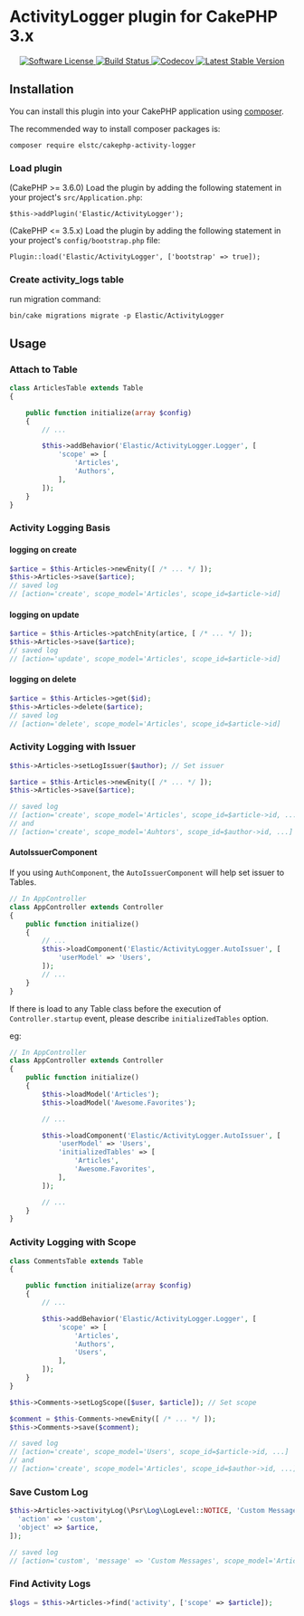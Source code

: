 # ActivityLogger plugin for CakePHP 3.x

<p align="center">
    <a href="LICENSE.txt" target="_blank">
        <img alt="Software License" src="https://img.shields.io/badge/license-MIT-brightgreen.svg?style=flat-square">
    </a>
    <a href="https://travis-ci.org/elstc/cakephp-activity-logger" target="_blank">
        <img alt="Build Status" src="https://img.shields.io/travis/elstc/cakephp-activity-logger/master.svg?style=flat-square">
    </a>
    <a href="https://codecov.io/gh/elstc/cakephp-activity-logger" target="_blank">
        <img alt="Codecov" src="https://img.shields.io/codecov/c/github/elstc/cakephp-activity-logger.svg?style=flat-square">
    </a>
    <a href="https://packagist.org/packages/elstc/cakephp-activity-logger" target="_blank">
        <img alt="Latest Stable Version" src="https://img.shields.io/packagist/v/elstc/cakephp-activity-logger.svg?style=flat-square">
    </a>
</p>

## Installation

You can install this plugin into your CakePHP application using [composer](http://getcomposer.org).

The recommended way to install composer packages is:

```
composer require elstc/cakephp-activity-logger
```

### Load plugin

(CakePHP >= 3.6.0) Load the plugin by adding the following statement in your project's `src/Application.php`:

```
$this->addPlugin('Elastic/ActivityLogger');
```

(CakePHP <= 3.5.x) Load the plugin by adding the following statement in your project's `config/bootstrap.php` file:

```
Plugin::load('Elastic/ActivityLogger', ['bootstrap' => true]);
```

### Create activity_logs table

run migration command:

```
bin/cake migrations migrate -p Elastic/ActivityLogger
```


## Usage

### Attach to Table

```php
class ArticlesTable extends Table
{

    public function initialize(array $config)
    {
        // ...

        $this->addBehavior('Elastic/ActivityLogger.Logger', [
            'scope' => [
                'Articles',
                'Authors',
            ],
        ]);
    }
}

```

### Activity Logging Basis

#### logging on create
```php
$artice = $this-Articles->newEnity([ /* ... */ ]);
$this->Articles->save($artice);
// saved log
// [action='create', scope_model='Articles', scope_id=$article->id]
```

#### logging on update
```php
$artice = $this-Articles->patchEnity(artice, [ /* ... */ ]);
$this->Articles->save($artice);
// saved log
// [action='update', scope_model='Articles', scope_id=$article->id]
```

#### logging on delete
```php
$artice = $this-Articles->get($id);
$this->Articles->delete($artice);
// saved log
// [action='delete', scope_model='Articles', scope_id=$article->id]
```

### Activity Logging with Issuer

```php
$this->Articles->setLogIssuer($author); // Set issuer

$artice = $this-Articles->newEnity([ /* ... */ ]);
$this->Articles->save($artice);

// saved log
// [action='create', scope_model='Articles', scope_id=$article->id, ...]
// and
// [action='create', scope_model='Auhtors', scope_id=$author->id, ...]
```

#### AutoIssuerComponent

If you using `AuthComponent`, the `AutoIssuerComponent` will help set issuer to Tables.

```php
// In AppController
class AppController extends Controller
{
    public function initialize()
    {
        // ...
        $this->loadComponent('Elastic/ActivityLogger.AutoIssuer', [
            'userModel' => 'Users',
        ]);
        // ...
    }
}
```

If there is load to any Table class before the execution of `Controller.startup` event,
please describe `initializedTables` option.

eg: 

```php
// In AppController
class AppController extends Controller
{
    public function initialize()
    {
        $this->loadModel('Articles');
        $this->loadModel('Awesome.Favorites');

        // ...

        $this->loadComponent('Elastic/ActivityLogger.AutoIssuer', [
            'userModel' => 'Users',
            'initializedTables' => [
                'Articles',
                'Awesome.Favorites',
            ],
        ]);

        // ...
    }
}
```

### Activity Logging with Scope

```php
class CommentsTable extends Table
{

    public function initialize(array $config)
    {
        // ...

        $this->addBehavior('Elastic/ActivityLogger.Logger', [
            'scope' => [
                'Articles',
                'Authors',
                'Users',
            ],
        ]);
    }
}

```

```php
$this->Comments->setLogScope([$user, $article]); // Set scope

$comment = $this-Comments->newEnity([ /* ... */ ]);
$this->Comments->save($comment);

// saved log
// [action='create', scope_model='Users', scope_id=$article->id, ...]
// and
// [action='create', scope_model='Articles', scope_id=$author->id, ...]
```

### Save Custom Log

```php
$this->Articles->activityLog(\Psr\Log\LogLevel::NOTICE, 'Custom Messages', [
  'action' => 'custom',
  'object' => $artice,
]);

// saved log
// [action='custom', 'message' => 'Custom Messages', scope_model='Articles', scope_id=$article->id, ...]
```

### Find Activity Logs

```php
$logs = $this->Articles->find('activity', ['scope' => $article]);
```
